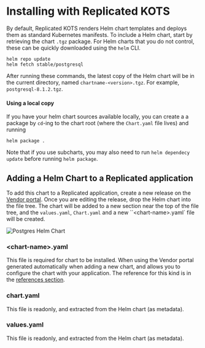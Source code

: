# Installing with Replicated KOTS

By default, Replicated KOTS renders Helm chart templates and deploys them as standard Kubernetes manifests. To include a Helm chart, start by retrieving the chart `.tgz` package. For Helm charts that you do not control, these can be quickly downloaded using the `helm` CLI.

```shell
helm repo update
helm fetch stable/postgresql
```

After running these commands, the latest copy of the Helm chart will be in the current directory, named `chartname-<version>.tgz`. For example, `postgresql-8.1.2.tgz`.

#### Using a local copy

If you have your helm chart sources available locally, you can create a a package by `cd`-ing to the chart root (where the `Chart.yaml` file lives) and running

```shell
helm package .
```

Note that if you use subcharts, you may also need to run `helm dependecy update` before running `helm package`.

## Adding a Helm Chart to a Replicated application

To add this chart to a Replicated application, create a new release on the [Vendor portal](https://vendor.replicated.com).
Once you are editing the release, drop the Helm chart into the file tree.
The chart will be added to a new section near the top of the file tree, and the `values.yaml`, `Chart.yaml` and a new ``&lt;chart-name&gt;.yaml` file will be created.

![Postgres Helm Chart](/images/postgres-helm-chart.png)

### &lt;chart-name&gt;.yaml

This file is required for chart to be installed.
When using the Vendor portal generated automatically when adding a new chart, and allows you to configure the chart with your application.
The reference for this kind is in the [references section](/reference/v1beta1/helmchart).

### chart.yaml
This file is readonly, and extracted from the Helm chart (as metadata).

### values.yaml
This file is readonly, and extracted from the Helm chart (as metadata).

